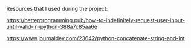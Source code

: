 Resources that I used during the project:

https://betterprogramming.pub/how-to-indefinitely-request-user-input-until-valid-in-python-388a7c85aa6e

https://www.journaldev.com/23642/python-concatenate-string-and-int
